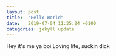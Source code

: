 ```yaml
---
layout: post
title:  "Hello World"
date:   2019-07-04 11:35:24 +0100
categories: jekyll update
---
```

Hey it's me ya boi
Loving life, suckin dick
